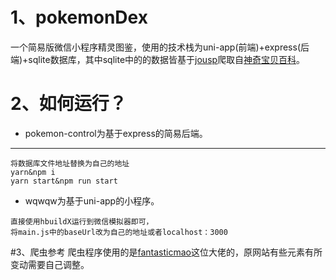 
# 1、pokemonDex
一个简易版微信小程序精灵图鉴，使用的技术栈为uni-app(前端)+express(后端)+sqlite数据库，其中sqlite中的的数据皆基于[jousp](https://github.com/jhy/jsoup)爬取自[神奇宝贝百科](https://wiki.52poke.com/wiki/%E4%B8%BB%E9%A1%B5)。

# 2、如何运行？
* pokemon-control为基于express的简易后端。
---
```
将数据库文件地址替换为自己的地址
yarn&npm i
yarn start&npm run start
```
* wqwqw为基于uni-app的小程序。
```
直接使用hbuildX运行到微信模拟器即可，
将main.js中的baseUrl改为自己的地址或者localhost：3000
```
#3、爬虫参考
爬虫程序使用的是[fantasticmao](https://github.com/fantasticmao/pokemon-wiki/tree/master)这位大佬的，原网站有些元素有所变动需要自己调整。



